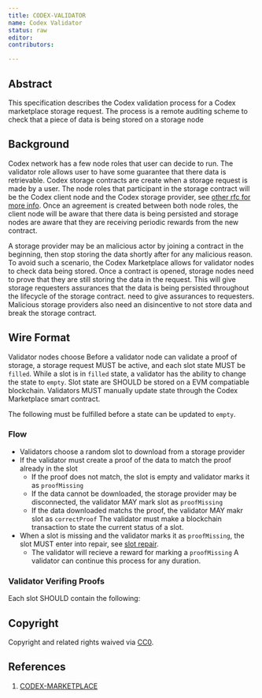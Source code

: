 ```yaml
---
title: CODEX-VALIDATOR
name: Codex Validator
status: raw
editor: 
contributors: 

---
```


## Abstract

This specification describes the Codex validation process for a Codex marketplace storage request. 
The process is a remote auditing scheme to check that a piece of data is being stored on a storage node
## Background

Codex network has a few node roles that user can decide to run.
The validator role allows user to have some guarantee that there data is retrievable.
Codex storage contracts are create when a storage request is made by a user.
The node roles that participant in the storage contract will be the Codex client node and the Codex storage provider, 
see [other rfc for more info](#).
Once an agreement is created between both node roles,
the client node will be aware that there data is being persisted and
storage nodes are aware that they are receiving periodic rewards from the new contract.

A storage provider may be an malicious actor by joining a contract in the beginning,
then stop storing the data shortly after for any malicious reason.
To avoid such a scenario, the Codex Marketplace allows for validator nodes to check data being stored.
Once a contract is opened,
storage nodes need to prove that they are still storing the data in the request.
This will give storage requesters assurances that the data is being persisted throughout the lifecycle of the storage contract. need to give assurances to requesters.
Malicious storage providers also need an disincentive to not store data and break the storage contract.

## Wire Format

Validator nodes choose
Before a validator node can validate a proof of storage,
a storage request MUST be active, and
each slot state MUST be `filled`.
While a slot is in `filled` state,
a validator has the ability to change the state to `empty`.
Slot state are SHOULD be stored on a EVM compatiable blockchain.
Validators MUST manually update state through the Codex Marketplace smart contract.


The following must be fulfilled before a state can be updated to `empty`.
### Flow

- Validators choose a random slot to download from a storage provider
- If the validator must create a proof of the data to match the proof already in the slot
    - If the proof does not match, the slot is empty and validator marks it as `proofMissing`
    - If the data cannot be downloaded,
    the storage provider may be disconnected, the validator MAY mark slot as `proofMissing`
    - If the data downloaded matchs the proof, the validator MAY makr slot as `correctProof`
The validator must make a blockchain transaction to state the current status of a slot.
- When a slot is missing and the validator marks it as `proofMissing`,
the slot MUST enter into repair, see [slot repair](CODEX-MARKETPLACE).
    - The validator will recieve a reward for marking a `proofMissing`
A validator can continue this process for any duration.

### Validator Verifing Proofs

Each slot SHOULD contain the following:


## Copyright

Copyright and related rights waived via [CC0](https://creativecommons.org/publicdomain/zero/1.0/).

## References

1. [CODEX-MARKETPLACE](#)


